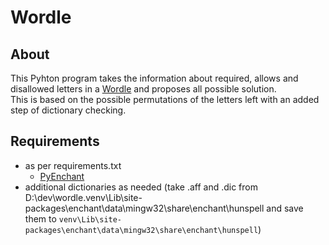 # Wordle

## About

This Pyhton program takes the information about required, allows and disallowed letters in a [Wordle](https://www.nytimes.com/games/wordle/index.html) and proposes all possible solution.  
This is based on the possible permutations of the letters left with an added step of dictionary checking.

## Requirements

- as per requirements.txt
  - [PyEnchant](https://pyenchant.github.io/pyenchant/index.html)
- additional dictionaries as needed (take .aff and .dic from D:\dev\wordle\.venv\Lib\site-packages\enchant\data\mingw32\share\enchant\hunspell and save them to `venv\Lib\site-packages\enchant\data\mingw32\share\enchant\hunspell`)

